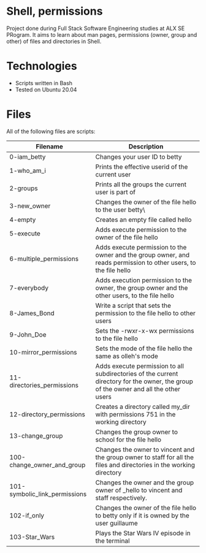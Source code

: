 # Shell, permissions
Project done during Full Stack Software Engineering studies at ALX SE PRogram. It aims to learn about man pages, permissions (owner, group and other) of files and directories in Shell.

# Technologies
* Scripts written in Bash
* Tested on Ubuntu 20.04

# Files
All of the following files are scripts:

|Filename |	Description |
|---------|-------------|
|0-iam_betty |Changes your user ID to betty|
|1-who_am_i |Prints the effective userid of the current user|
|2-groups |Prints all the groups the current user is part of|
|3-new_owner |Changes the owner of the file hello to the user betty\
|4-empty |Creates an empty file called hello|
|5-execute |Adds execute permission to the owner of the file hello|
|6-multiple_permissions |Adds execute permission to the owner and the group owner, and reads permission to other users, to the file hello|
|7-everybody |Adds execution permission to the owner, the group owner and the other users, to the file hello|
|8-James_Bond |Write a script that sets the permission to the file hello to other users|
|9-John_Doe |Sets the -rwxr-x-wx permissions to the file hello|
|10-mirror_permissions |Sets the mode of the file hello the same as olleh's mode|
|11-directories_permissions |Adds execute permission to all subdirectories of the current directory for the owner, the group of the owner and all the other users|
|12-directory_permissions |Creates a directory called my_dir with permissions 751 in the working directory|
|13-change_group |Changes the group owner to school for the file hello|
|100-change_owner_and_group |Changes the owner to vincent and the group owner to staff for all the files and directories in the working directory|
|101-symbolic_link_permissions |Changes the owner and the group owner of _hello to vincent and staff respectively.|
|102-if_only |Changes the owner of the file hello to betty only if it is owned by the user guillaume|
|103-Star_Wars |Plays the Star Wars IV episode in the terminal|